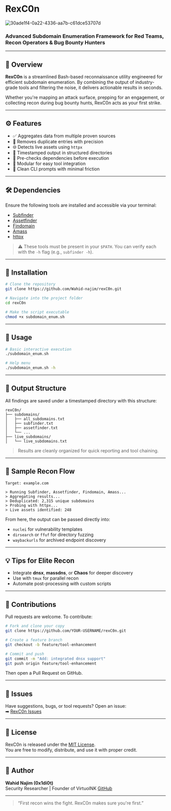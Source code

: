 
# RexC0n
![30ade1f4-0a22-4336-aa7b-c61dce53707d](https://github.com/user-attachments/assets/daa4a163-0822-4468-a83f-a50d8ac218b2)

### Advanced Subdomain Enumeration Framework for Red Teams, Recon Operators & Bug Bounty Hunters



---

## 🧭 Overview

**RexC0n** is a streamlined Bash-based reconnaissance utility engineered for efficient subdomain enumeration. By combining the output of industry-grade tools and filtering the noise, it delivers actionable results in seconds.

Whether you're mapping an attack surface, prepping for an engagement, or collecting recon during bug bounty hunts, RexC0n acts as your first strike.

---

## ⚙️ Features

- ✅ Aggregates data from multiple proven sources
- 🔁 Removes duplicate entries with precision
- 🌐 Detects live assets using `httpx`
- 📁 Timestamped output in structured directories
- 🧪 Pre-checks dependencies before execution
- 🧩 Modular for easy tool integration
- 🧼 Clean CLI prompts with minimal friction

---

## 🛠 Dependencies

Ensure the following tools are installed and accessible via your terminal:

- [Subfinder](https://github.com/projectdiscovery/subfinder)
- [Assetfinder](https://github.com/tomnomnom/assetfinder)
- [Findomain](https://github.com/findomain/findomain)
- [Amass](https://github.com/owasp-amass/amass)
- [httpx](https://github.com/projectdiscovery/httpx)

> ⚠️ These tools must be present in your `$PATH`. You can verify each with the `-h` flag (e.g., `subfinder -h`).

---

## 🚀 Installation

```bash
# Clone the repository
git clone https://github.com/Wahid-najim/rexC0n.git

# Navigate into the project folder
cd rexC0n

# Make the script executable
chmod +x subdomain_enum.sh
```

---

## 🧪 Usage

```bash
# Basic interactive execution
./subdomain_enum.sh

# Help menu
./subdomain_enum.sh -h
```

---

## 📂 Output Structure

All findings are saved under a timestamped directory with this structure:

```
rexC0n/
├── subdomains/
│   ├── all_subdomains.txt
│   ├── subfinder.txt
│   ├── assetfinder.txt
│   └── ...
├── live_subdomains/
│   └── live_subdomains.txt
```

> Results are cleanly organized for quick reporting and tool chaining.

---

## 🧵 Sample Recon Flow

```
Target: example.com

> Running Subfinder, Assetfinder, Findomain, Amass...
> Aggregating results...
> Deduplicated: 2,315 unique subdomains
> Probing with httpx...
> Live assets identified: 248
```

From here, the output can be passed directly into:
- `nuclei` for vulnerability templates
- `dirsearch` or `ffuf` for directory fuzzing
- `waybackurls` for archived endpoint discovery

---

## 💡 Tips for Elite Recon

- Integrate **dnsx**, **massdns**, or **Chaos** for deeper discovery
- Use with `tmux` for parallel recon
- Automate post-processing with custom scripts

---

## 🤝 Contributions

Pull requests are welcome. To contribute:

```bash
# Fork and clone your copy
git clone https://github.com/YOUR-USERNAME/rexC0n.git

# Create a feature branch
git checkout -b feature/tool-enhancement

# Commit and push
git commit -m "Add: integrated dnsx support"
git push origin feature/tool-enhancement
```

Then open a Pull Request on GitHub.

---

## 🐞 Issues

Have suggestions, bugs, or tool requests? Open an issue:  
➡ [RexC0n Issues](https://github.com/Wahid-najim/rexC0n/issues)

---

## 📜 License

RexC0n is released under the [MIT License](LICENSE).  
You are free to modify, distribute, and use it with proper credit.

---

## 👤 Author

**Wahid Najim (0x1di0t)**  
Security Researcher | Founder of VirtuoINK
[GitHub](https://github.com/Wahid-najim)

---

> “First recon wins the fight. RexC0n makes sure you're first.”
